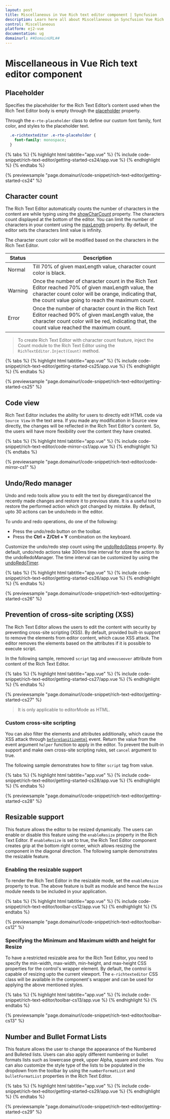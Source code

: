 ```yaml
---
layout: post
title: Miscellaneous in Vue Rich text editor component | Syncfusion
description: Learn here all about Miscellaneous in Syncfusion Vue Rich text editor component of Syncfusion Essential JS 2 and more.
control: Miscellaneous 
platform: ej2-vue
documentation: ug
domainurl: ##DomainURL##
---
```


# Miscellaneous in Vue Rich text editor component

## Placeholder

Specifies the placeholder for the Rich Text Editor’s content used when the Rich Text Editor body is empty through the [placeholder](https://ej2.syncfusion.com/vue/documentation/api/rich-text-editor/#placeholder) property.

Through the `e-rte-placeholder` class to define our custom font family, font color, and styles to the placeholder text.

``` css
  .e-richtexteditor .e-rte-placeholder {
    font-family: monospace;
  }
```

{% tabs %}
{% highlight html tabtitle="app.vue" %}
{% include code-snippet/rich-text-editor/getting-started-cs24/app.vue %}
{% endhighlight %}
{% endtabs %}
        
{% previewsample "page.domainurl/code-snippet/rich-text-editor/getting-started-cs24" %}

## Character count

The Rich Text Editor automatically counts the number of characters in the content are while typing using the [showCharCount](https://ej2.syncfusion.com/vue/documentation/api/rich-text-editor/#showcharcount) property. The characters count displayed at the bottom of the editor. You can limit the number of characters in your content using the [maxLength](https://ej2.syncfusion.com/vue/documentation/api/rich-text-editor/#maxlength) property. By default, the editor sets the characters limit value is infinity.

The character count color will be modified based on the characters in the Rich Text Editor.

| **Status** | **Description** |
| --- | --- |
| Normal | Till 70% of given maxLength value, character count color is black. |
| Warning | Once the number of character count in the Rich Text Editor reached 70% of given maxLength value, the character count color will be orange, indicating that, the count value going to reach the maximum count. |
| Error | Once the number of character count in the Rich Text Editor reached 90% of given maxLength value, the character count color will be red, indicating that, the count value reached the maximum count. |

> To create Rich Text Editor with character count feature, inject the Count module to the Rich Text Editor using the `RichTextEditor.Inject(Count)` method.

{% tabs %}
{% highlight html tabtitle="app.vue" %}
{% include code-snippet/rich-text-editor/getting-started-cs25/app.vue %}
{% endhighlight %}
{% endtabs %}
        
{% previewsample "page.domainurl/code-snippet/rich-text-editor/getting-started-cs25" %}

## Code view

Rich Text Editor includes the ability for users to directly edit HTML code via `Source View` in the text area. If you made any modification in Source view directly, the changes will be reflected in the Rich Text Editor's content. So, the users will have more flexibility over the content they have created.

{% tabs %}
{% highlight html tabtitle="app.vue" %}
{% include code-snippet/rich-text-editor/code-mirror-cs1/app.vue %}
{% endhighlight %}
{% endtabs %}
        
{% previewsample "page.domainurl/code-snippet/rich-text-editor/code-mirror-cs1" %}

## Undo/Redo manager

Undo and redo tools allow you to edit the text by disregard/cancel the recently made changes and restore it to previous state. It is a useful tool to restore the performed action which got changed by mistake. By default, upto 30 actions can be undo/redo in the editor.

To undo and redo operations, do one of the following:
* Press the undo/redo button on the toolbar.
* Press the **Ctrl + Z/Ctrl + Y** combination on the keyboard.

Customize the undo/redo step count using the [undoRedoSteps](https://ej2.syncfusion.com/vue/documentation/api/rich-text-editor/#undoredosteps) property. By default, undo/redo actions take 300ms time interval for store the action to the undoRedoManager. The time interval can be customized by using the [undoRedoTimer](https://ej2.syncfusion.com/vue/documentation/api/rich-text-editor/#undoredotimer).

{% tabs %}
{% highlight html tabtitle="app.vue" %}
{% include code-snippet/rich-text-editor/getting-started-cs26/app.vue %}
{% endhighlight %}
{% endtabs %}
        
{% previewsample "page.domainurl/code-snippet/rich-text-editor/getting-started-cs26" %}

## Prevention of cross-site scripting (XSS)

The Rich Text Editor allows the users to edit the content with security by preventing cross-site scripting (XSS). By default, provided built-in support to remove the elements from editor content, which cause XSS attack. The editor removes the elements based on the attributes if it is possible to execute script.

In the following sample, removed `script` tag and `onmouseover` attribute from content of the Rich Text Editor.

{% tabs %}
{% highlight html tabtitle="app.vue" %}
{% include code-snippet/rich-text-editor/getting-started-cs27/app.vue %}
{% endhighlight %}
{% endtabs %}
        
{% previewsample "page.domainurl/code-snippet/rich-text-editor/getting-started-cs27" %}

> It is only applicable to editorMode as HTML.

### Custom cross-site scripting

You can also filter the elements and attributes additionally, which cause the XSS attack through [`beforeSanitizeHtml`](https://ej2.syncfusion.com/vue/documentation/api/rich-text-editor/#beforesanitizehtml) event. Return the value from the event argument `helper` function to apply in the editor. To prevent the built-in support and make own cross-site scripting rules, set `cancel` argument to true.

The following sample demonstrates how to filter `script` tag from value.

{% tabs %}
{% highlight html tabtitle="app.vue" %}
{% include code-snippet/rich-text-editor/getting-started-cs28/app.vue %}
{% endhighlight %}
{% endtabs %}
        
{% previewsample "page.domainurl/code-snippet/rich-text-editor/getting-started-cs28" %}

## Resizable support

This feature allows the editor to be resized dynamically. The users can enable or disable this feature using the `enableResize` property in the Rich Text Editor. If `enableResize` is set to true, the Rich Text Editor component creates grip at the bottom right corner, which allows resizing the component in the diagonal direction. The following sample demonstrates the resizable feature.

### Enabling the resizable support

To render the Rich Text Editor in the resizable mode, set the `enableResize` property to true. The above feature is built as module and hence the `Resize` module needs to be included in your application.

{% tabs %}
{% highlight html tabtitle="app.vue" %}
{% include code-snippet/rich-text-editor/toolbar-cs12/app.vue %}
{% endhighlight %}
{% endtabs %}
        
{% previewsample "page.domainurl/code-snippet/rich-text-editor/toolbar-cs12" %}

### Specifying the Minimum and Maximum width and height for Resize

To have a restricted resizable area for the Rich Text Editor, you need to specify the min-width, max-width, min-height, and max-height CSS properties for the control's wrapper element. By default, the control is capable of resizing upto the current viewport. The `e-richtexteditor` CSS class will be available in the component's wrapper and can be used for applying the above mentioned styles.

{% tabs %}
{% highlight html tabtitle="app.vue" %}
{% include code-snippet/rich-text-editor/toolbar-cs13/app.vue %}
{% endhighlight %}
{% endtabs %}
        
{% previewsample "page.domainurl/code-snippet/rich-text-editor/toolbar-cs13" %}

## Number and Bullet Format Lists

This feature allows the user to change the appearance of the Numbered and Bulleted lists. Users can also apply different numbering or bullet formats lists such as lowercase greek, upper Alpha, square and circles. You can also customize the style type of the lists to be populated in the dropdown from the toolbar by using the `numberFormatList` and `bulletFormatList` properties in the Rich Text Editor.

{% tabs %}
{% highlight html tabtitle="app.vue" %}
{% include code-snippet/rich-text-editor/getting-started-cs29/app.vue %}
{% endhighlight %}
{% endtabs %}
        
{% previewsample "page.domainurl/code-snippet/rich-text-editor/getting-started-cs29" %}
